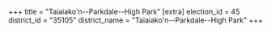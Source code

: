 +++
title = "Taiaiako'n--Parkdale--High Park"
[extra]
election_id = 45
district_id = "35105"
district_name = "Taiaiako'n--Parkdale--High Park"
+++
